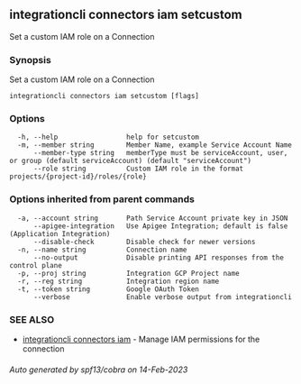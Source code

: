## integrationcli connectors iam setcustom

Set a custom IAM role on a Connection

### Synopsis

Set a custom IAM role on a Connection

```
integrationcli connectors iam setcustom [flags]
```

### Options

```
  -h, --help                 help for setcustom
  -m, --member string        Member Name, example Service Account Name
      --member-type string   memberType must be serviceAccount, user, or group (default serviceAccount) (default "serviceAccount")
      --role string          Custom IAM role in the format projects/{project-id}/roles/{role}
```

### Options inherited from parent commands

```
  -a, --account string       Path Service Account private key in JSON
      --apigee-integration   Use Apigee Integration; default is false (Application Integration)
      --disable-check        Disable check for newer versions
  -n, --name string          Connection name
      --no-output            Disable printing API responses from the control plane
  -p, --proj string          Integration GCP Project name
  -r, --reg string           Integration region name
  -t, --token string         Google OAuth Token
      --verbose              Enable verbose output from integrationcli
```

### SEE ALSO

* [integrationcli connectors iam](integrationcli_connectors_iam.md)	 - Manage IAM permissions for the connection

###### Auto generated by spf13/cobra on 14-Feb-2023
